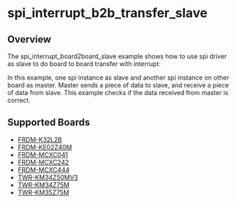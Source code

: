 # spi_interrupt_b2b_transfer_slave

## Overview
The spi_interrupt_board2board_slave example shows how to use spi driver as slave to do board to board transfer with 
interrupt:

In this example, one spi instance as slave and another spi instance on other board as master. Master sends a piece of
data to slave, and receive a piece of data from slave. This example checks if the data received from master is correct.

## Supported Boards
- [FRDM-K32L2B](../../../../_boards/frdmk32l2b/driver_examples/spi/interrupt_b2b_transfer/slave/example_board_readme.md)
- [FRDM-KE02Z40M](../../../../_boards/frdmke02z40m/driver_examples/spi/interrupt_b2b_transfer/slave/example_board_readme.md)
- [FRDM-MCXC041](../../../../_boards/frdmmcxc041/driver_examples/spi/interrupt_b2b_transfer/slave/example_board_readme.md)
- [FRDM-MCXC242](../../../../_boards/frdmmcxc242/driver_examples/spi/interrupt_b2b_transfer/slave/example_board_readme.md)
- [FRDM-MCXC444](../../../../_boards/frdmmcxc444/driver_examples/spi/interrupt_b2b_transfer/slave/example_board_readme.md)
- [TWR-KM34Z50MV3](../../../../_boards/twrkm34z50mv3/driver_examples/spi/interrupt_b2b_transfer/slave/example_board_readme.md)
- [TWR-KM34Z75M](../../../../_boards/twrkm34z75m/driver_examples/spi/interrupt_b2b_transfer/slave/example_board_readme.md)
- [TWR-KM35Z75M](../../../../_boards/twrkm35z75m/driver_examples/spi/interrupt_b2b_transfer/slave/example_board_readme.md)
